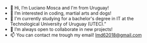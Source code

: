 - 👋 Hi, I’m Luciano Mosca and I'm from Uruguay!
- 👀 I’m interested in coding, martial arts and dogs!
- 🌱 I'm currently studying for a bachelor's degree in IT at the Technological University of Uruguay (UTEC).”
- 💞️ I’m always open to collaborate in new projects!
- 📫 You can contact me trough my email! lmd62018@gmail.com

<!---
LucianoMosca/LucianoMosca is a ✨ special ✨ repository because its `README.md` (this file) appears on your GitHub profile.
You can click the Preview link to take a look at your changes.
--->
